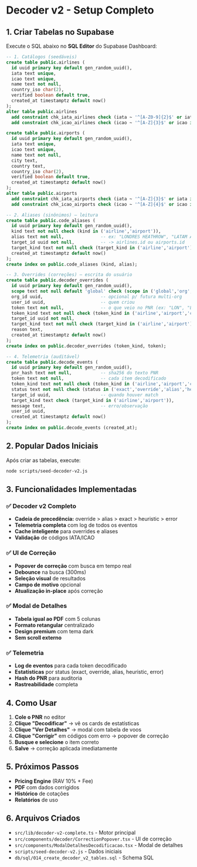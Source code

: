 # Decoder v2 - Setup Completo

## 1. Criar Tabelas no Supabase

Execute o SQL abaixo no **SQL Editor** do Supabase Dashboard:

```sql
-- 1. Catálogos (seedáveis)
create table public.airlines (
  id uuid primary key default gen_random_uuid(),
  iata text unique,
  icao text unique,
  name text not null,
  country_iso char(2),
  verified boolean default true,
  created_at timestamptz default now()
);
alter table public.airlines
  add constraint chk_iata_airlines check (iata ~ '^[A-Z0-9]{2}$' or iata is null),
  add constraint chk_icao_airlines check (icao ~ '^[A-Z]{3}$' or icao is null);

create table public.airports (
  id uuid primary key default gen_random_uuid(),
  iata text unique,
  icao text unique,
  name text not null,
  city text,
  country text,
  country_iso char(2),
  verified boolean default true,
  created_at timestamptz default now()
);
alter table public.airports
  add constraint chk_iata_airports check (iata ~ '^[A-Z]{3}$' or iata is null),
  add constraint chk_icao_airports check (icao ~ '^[A-Z]{4}$' or icao is null);

-- 2. Aliases (sinônimos) – leitura
create table public.code_aliases (
  id uuid primary key default gen_random_uuid(),
  kind text not null check (kind in ('airline','airport')),
  alias text not null,              -- ex: "LONDRES HEATHROW", "LATAM AIR"
  target_id uuid not null,          -- -> airlines.id ou airports.id
  target_kind text not null check (target_kind in ('airline','airport')),
  created_at timestamptz default now()
);
create index on public.code_aliases (kind, alias);

-- 3. Overrides (correções) – escrita do usuário
create table public.decoder_overrides (
  id uuid primary key default gen_random_uuid(),
  scope text not null default 'global' check (scope in ('global','org','user')),
  org_id uuid,                      -- opcional p/ futura multi-org
  user_id uuid,                     -- quem criou
  token text not null,              -- o que veio no PNR (ex: "LON", "LATAM 8084", "AF459")
  token_kind text not null check (token_kind in ('airline','airport','city','segment')),
  target_id uuid not null,
  target_kind text not null check (target_kind in ('airline','airport')),
  reason text,
  created_at timestamptz default now()
);
create index on public.decoder_overrides (token_kind, token);

-- 4. Telemetria (auditável)
create table public.decode_events (
  id uuid primary key default gen_random_uuid(),
  pnr_hash text not null,           -- sha256 do texto PNR
  token text not null,              -- cada item decodificado
  token_kind text not null check (token_kind in ('airline','airport','city','segment')),
  status text not null check (status in ('exact','override','alias','heuristic','error')),
  target_id uuid,                   -- quando houver match
  target_kind text check (target_kind in ('airline','airport')),
  message text,                     -- erro/observação
  user_id uuid,
  created_at timestamptz default now()
);
create index on public.decode_events (created_at);
```

## 2. Popular Dados Iniciais

Após criar as tabelas, execute:

```bash
node scripts/seed-decoder-v2.js
```

## 3. Funcionalidades Implementadas

### ✅ Decoder v2 Completo
- **Cadeia de precedência:** override > alias > exact > heuristic > error
- **Telemetria completa** com log de todos os eventos
- **Cache inteligente** para overrides e aliases
- **Validação** de códigos IATA/ICAO

### ✅ UI de Correção
- **Popover de correção** com busca em tempo real
- **Debounce** na busca (300ms)
- **Seleção visual** de resultados
- **Campo de motivo** opcional
- **Atualização in-place** após correção

### ✅ Modal de Detalhes
- **Tabela igual ao PDF** com 5 colunas
- **Formato retangular** centralizado
- **Design premium** com tema dark
- **Sem scroll externo**

### ✅ Telemetria
- **Log de eventos** para cada token decodificado
- **Estatísticas** por status (exact, override, alias, heuristic, error)
- **Hash do PNR** para auditoria
- **Rastreabilidade** completa

## 4. Como Usar

1. **Cole o PNR** no editor
2. **Clique "Decodificar"** → vê os cards de estatísticas
3. **Clique "Ver Detalhes"** → modal com tabela de voos
4. **Clique "Corrigir"** em códigos com erro → popover de correção
5. **Busque e selecione** o item correto
6. **Salve** → correção aplicada imediatamente

## 5. Próximos Passos

- **Pricing Engine** (RAV 10% + Fee)
- **PDF** com dados corrigidos
- **Histórico** de cotações
- **Relatórios** de uso

## 6. Arquivos Criados

- `src/lib/decoder-v2-complete.ts` - Motor principal
- `src/components/decoder/CorrectionPopover.tsx` - UI de correção
- `src/components/ModalDetalhesDecodificacao.tsx` - Modal de detalhes
- `scripts/seed-decoder-v2.js` - Dados iniciais
- `db/sql/014_create_decoder_v2_tables.sql` - Schema SQL
